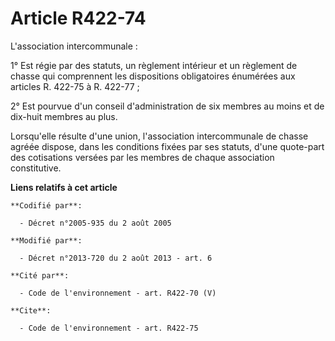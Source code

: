 # Article R422-74

L'association intercommunale :

1° Est régie par des statuts, un règlement intérieur et un règlement de chasse qui comprennent les dispositions obligatoires
énumérées aux articles R. 422-75 à R. 422-77 ;

2° Est pourvue d'un conseil d'administration de six membres au moins et de dix-huit membres au plus.

Lorsqu'elle résulte d'une union, l'association intercommunale de chasse agréée dispose, dans les conditions fixées par ses
statuts, d'une quote-part des cotisations versées par les membres de chaque association constitutive.

**Liens relatifs à cet article**

	**Codifié par**:

	  - Décret n°2005-935 du 2 août 2005

	**Modifié par**:

	  - Décret n°2013-720 du 2 août 2013 - art. 6

	**Cité par**:

	  - Code de l'environnement - art. R422-70 (V)

	**Cite**:

	  - Code de l'environnement - art. R422-75
